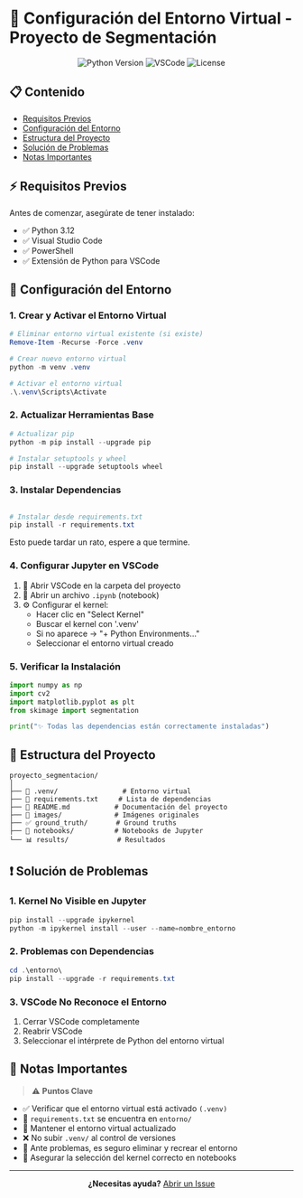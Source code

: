 # 🔧 Configuración del Entorno Virtual - Proyecto de Segmentación

<div align="center">

![Python Version](https://img.shields.io/badge/Python-3.12-blue.svg)
![VSCode](https://img.shields.io/badge/IDE-VS%20Code-blue.svg)
![License](https://img.shields.io/badge/License-MIT-green.svg)

</div>

## 📋 Contenido
- [Requisitos Previos](#requisitos-previos)
- [Configuración del Entorno](#configuración-del-entorno)
- [Estructura del Proyecto](#estructura-del-proyecto)
- [Solución de Problemas](#solución-de-problemas)
- [Notas Importantes](#notas-importantes)

## ⚡ Requisitos Previos

Antes de comenzar, asegúrate de tener instalado:

- ✅ Python 3.12
- ✅ Visual Studio Code
- ✅ PowerShell
- ✅ Extensión de Python para VSCode

## 🚀 Configuración del Entorno

### 1. Crear y Activar el Entorno Virtual

```powershell
# Eliminar entorno virtual existente (si existe)
Remove-Item -Recurse -Force .venv

# Crear nuevo entorno virtual
python -m venv .venv

# Activar el entorno virtual
.\.venv\Scripts\Activate
```

### 2. Actualizar Herramientas Base

```powershell
# Actualizar pip
python -m pip install --upgrade pip

# Instalar setuptools y wheel
pip install --upgrade setuptools wheel
```

### 3. Instalar Dependencias

```powershell

# Instalar desde requirements.txt
pip install -r requirements.txt
```
Esto puede tardar un rato, espere a que termine.

### 4. Configurar Jupyter en VSCode

1. 📁 Abrir VSCode en la carpeta del proyecto
2. 📓 Abrir un archivo `.ipynb` (notebook)
3. ⚙️ Configurar el kernel:
   - Hacer clic en "Select Kernel"
   - Buscar el kernel con '.venv'
   - Si no aparece → "+ Python Environments..."
   - Seleccionar el entorno virtual creado

### 5. Verificar la Instalación

```python
import numpy as np
import cv2
import matplotlib.pyplot as plt
from skimage import segmentation

print("✨ Todas las dependencias están correctamente instaladas")
```

## 📁 Estructura del Proyecto

```
proyecto_segmentacion/
│
├── 🔧 .venv/                # Entorno virtual
├── 📝 requirements.txt     # Lista de dependencias
├── 📘 README.md           # Documentación del proyecto
├── 📸 images/             # Imágenes originales
├── ✅ ground_truth/       # Ground truths
├── 📓 notebooks/          # Notebooks de Jupyter
└── 📊 results/            # Resultados
```

## ❗ Solución de Problemas

### 1. Kernel No Visible en Jupyter

```powershell
pip install --upgrade ipykernel
python -m ipykernel install --user --name=nombre_entorno
```

### 2. Problemas con Dependencias

```powershell
cd .\entorno\
pip install --upgrade -r requirements.txt
```

### 3. VSCode No Reconoce el Entorno
1. Cerrar VSCode completamente
2. Reabrir VSCode
3. Seleccionar el intérprete de Python del entorno virtual

## 📌 Notas Importantes

> ⚠️ **Puntos Clave**

- ✅ Verificar que el entorno virtual está activado `(.venv)`
- 📝 `requirements.txt` se encuentra en `entorno/`
- 🔄 Mantener el entorno virtual actualizado
- ❌ No subir `.venv/` al control de versiones
- 🔧 Ante problemas, es seguro eliminar y recrear el entorno
- 🎯 Asegurar la selección del kernel correcto en notebooks

---

<div align="center">

**¿Necesitas ayuda?** [Abrir un Issue](https://github.com/eni2910/evaluacion-de-segmentacion/issues)

</div>